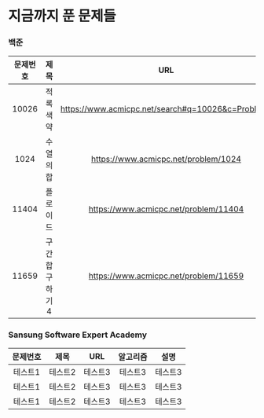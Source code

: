 # 지금까지 푼 문제들

### 백준
|문제번호|제목|URL|알고리즘|설명|
|:---:|:----------:|:---:|:---:|:---:|
|10026|적록색약|<https://www.acmicpc.net/search#q=10026&c=Problems>|DFS/BFS||
|1024|수열의 합|<https://www.acmicpc.net/problem/1024>|재귀||
|11404|플로이드|<https://www.acmicpc.net/problem/11404>|floyd-warshal|<https://www.notion.so/9a275bb1a6a64ab7bf4a3219f0f5ea86>|
|11659|구간 합 구하기 4|<https://www.acmicpc.net/problem/11659>|누적합|"준비중"|

### Sansung Software Expert Academy
문제번호|제목|URL|알고리즘|설명|
|:---:|:------:|:---:|:---:|:---:|
|테스트1|테스트2|테스트3|테스트3|테스트3|
|테스트1|테스트2|테스트3|테스트3|테스트3|
|테스트1|테스트2|테스트3|테스트3|테스트3|
